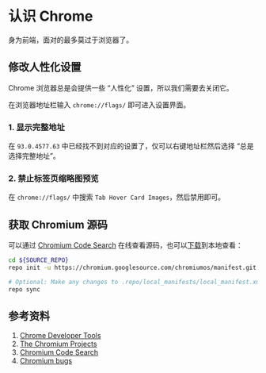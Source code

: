 # 认识 Chrome

身为前端，面对的最多莫过于浏览器了。

## 修改人性化设置

Chrome 浏览器总是会提供一些 “人性化” 设置，所以我们需要去关闭它。

在浏览器地址栏输入 `chrome://flags/` 即可进入设置界面。

### 1. 显示完整地址

在 `93.0.4577.63` 中已经找不到对应的设置了，仅可以右键地址栏然后选择 “总是选择完整地址”。

### 2. 禁止标签页缩略图预览

在 `chrome://flags/` 中搜索 `Tab Hover Card Images`，然后禁用即可。

## 获取 Chromium 源码

可以通过 [Chromium Code Search](https://source.chromium.org/) 在线查看源码，也可以[下载](https://www.chromium.org/chromium-os/quick-start-guide)到本地查看：

```bash
cd ${SOURCE_REPO}
repo init -u https://chromium.googlesource.com/chromiumos/manifest.git

# Optional: Make any changes to .repo/local_manifests/local_manifest.xml before syncing
repo sync
```

## 参考资料

1. [Chrome Developer Tools](https://developers.google.com/web/tools/chrome-devtools)
2. [The Chromium Projects](https://www.chromium.org/)
3. [Chromium Code Search](https://source.chromium.org/)
4. [Chromium bugs](https://bugs.chromium.org/p/chromium/issues/list)
